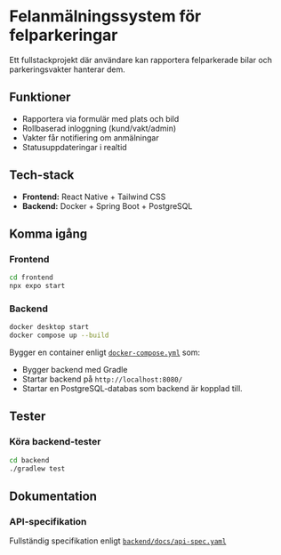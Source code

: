 # Felanmälningssystem för felparkeringar

Ett fullstackprojekt där användare kan rapportera felparkerade bilar och parkeringsvakter hanterar dem.

## Funktioner
- Rapportera via formulär med plats och bild
- Rollbaserad inloggning (kund/vakt/admin)
- Vakter får notifiering om anmälningar
- Statusuppdateringar i realtid

## Tech-stack
- **Frontend:** React Native + Tailwind CSS
- **Backend:** Docker + Spring Boot + PostgreSQL

## Komma igång

### Frontend
```bash
cd frontend
npx expo start
```

### Backend
```bash
docker desktop start
docker compose up --build
```
Bygger en container enligt [`docker-compose.yml`](https://github.com/voizter37/felparkering-api/blob/4eb3534fb29af986c2976d00e5ff87890477a640/docker-compose.yml) som: 
- Bygger backend med Gradle
- Startar backend på `http://localhost:8080/` 
- Startar en PostgreSQL-databas som backend är kopplad till.

## Tester

### Köra backend-tester
```bash
cd backend
./gradlew test
```

## Dokumentation

### API-specifikation

Fullständig specifikation enligt [`backend/docs/api-spec.yaml`](backend/docs/api-spec.yaml)
